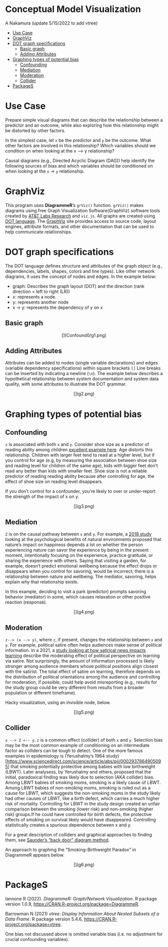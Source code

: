 Conceptual Model Visualization
================
A Nakamura
(update 5/15/2022 to add vtree)

-   <a href="#use-case" id="toc-use-case">Use Case</a>
-   <a href="#graphviz" id="toc-graphviz">GraphViz</a>
-   <a href="#dot-graph-specifications"
    id="toc-dot-graph-specifications">DOT graph specifications</a>
    -   <a href="#basic-graph" id="toc-basic-graph">Basic graph</a>
    -   <a href="#adding-attributes" id="toc-adding-attributes">Adding
        Attributes</a>
-   <a href="#graphing-types-of-potential-bias"
    id="toc-graphing-types-of-potential-bias">Graphing types of potential
    bias</a>
    -   <a href="#confounding" id="toc-confounding">Confounding</a>
    -   <a href="#mediation" id="toc-mediation">Mediation</a>
    -   <a href="#moderation" id="toc-moderation">Moderation</a>
    -   <a href="#collider" id="toc-collider">Collider</a>
-   <a href="#packages" id="toc-packages">PackageS</a>

# Use Case

Prepare simple visual diagrams that can describe the relationship
between a predictor and an outcome, while also exploring how this
relationship might be distorted by other factors.

In the simplest case, let `x` be the predictor and `y` be the outcome.
What other factors are involved in this relationship? Which variables
should we condition on when looking at the x –\> y relationship?

Causal diagrams (e.g., Directed Acyclic Diagram (DAG)) help identify the
following sources of bias and which variables should be conditioned on
when looking at the `x` -\> `y` relationship.

# GraphViz

This program uses **DiagrammeR**’s `grViz()` function. `grViz()` makes
diagrams using free Graph Visualization Software(GraphViz) software
tools created by [AT&T Labs
Research](https://en.wikipedia.org/wiki/AT%26T_Labs) and `viz.js`. All
graphs are created using [DOT
language](https://www.graphviz.org/doc/info/lang.html). The
[GraphViz](https://www.graphviz.org/doc/info/shapes.html) site provides
access to source code, layout engines, attribute formats, and other
documentation that can be used to help communicate relationships.

# DOT graph specifications

The DOT language defines structure and attributes of the graph object
(e.g., dependencies, labels, shapes, colors and line types). Like other
network diagrams, it uses the concept of nodes and edges. In the example
below:

-   graph: Describes the graph layout (DOT) and the direction (rank
    direction = left to right (LR))
-   x: represents a node.
-   y: represents another node
-   x -\> y: represents the dependency of y on x

## Basic graph

<center>
[](Confound0/g1.png)
</center>

## Adding Attributes

Attributes can be added to nodes (single variable declarations) and
edges (variable dependency specifications) within square brackets `[]`
Line breaks can be inserted by indicating a newline (`\n`). The example
below describes a hypothetical relationship between system documentation
and system data quality, with some attributes to illustrate the DOT
grammar.

<center>
[](g2.png)
</center>

# Graphing types of potential bias

## Confounding

`z` is associated with both `x` and `y`. Consider shoe size as a
predictor of reading ability among children [excellent example
here](https://ams005-spring17-02.courses.soe.ucsc.edu/system/files/attachments/Correlation.pdf).
Age distorts this relationship. Children with larger feet tend to read
at a higher level, but if you control for age (e.g, by measuring the
association between shoe size and reading level for children of the same
age), kids with bigger feet don’t read any better than kids with smaller
feet. Shoe size is not a reliable predictor of reading reading ability
because after controlling for age, the effect of shoe size on reading
level disappears.

If you don’t control for a confounder, you’re likely to over or
under-report the strength of the impact of x on y.

<center>
[](g3.png)
</center>

## Mediation

`Z` is on the causal pathway between `x` and `y`. For example, a [2018
study](https://www.internationaljournalofwellbeing.org/index.php/ijow/article/view/621)
looking at the psychological benefits of natural environments proposed
that nature’s impact on happiness depends a lot on whether the person
experiencing nature can savor the experience by being in the present
moment, intentionally focusing on the experience, practice gratitude, or
sharing the experience with others. Saying that visiting a garden, for
example, doesn’t predict emotional wellbeing because the effect drops or
disappears when you control for savoring, would be incorrect; there is a
relationship between nature and wellbeing. The mediator, savoring, helps
explain *why* that relationship exists.

In this example, deciding to visit a park (predictor) prompts savoring
behavior (mediator) in some, which causes relaxation or other positive
reaction (response).

<center>
[](g4.png)
</center>

## Moderation

`z--> (x --> y)`, where `z`, if present, changes the relationship
between `x` and `y`. For example, political satire often helps audiences
make sense of political information. In a 2021, a [study looking at how
satirical news impacts
learning](https://journals.sagepub.com/doi/full/10.1177/00936502211032100)
describe the moderating effect of political perspective on learning via
satire. Not surprisingly, the amount of information processed is likely
stronger among audience members whose political positions align closest
with the satirist. The total effect of satire on learning, therefore
depends on the distribution of political orientations among the audience
and controlling for moderation, if possible, could help avoid
misreporting (e.g., results for the study group could be very different
from results from a broader population or different timeframe).

Hacky visualization, using an invisible node, below.

<center>
[](g5.png)
</center>

## Collider

`x --> Z <-- y`. `z` is a common effect (collider) of both `x` and `y`.
Selection bias may be the most common example of conditioning on an
intermediate factor as colliders can be tough to detect. One of the more
famous examples in epidemiology is (Yerushalmy’s 1964
study)\[<https://www.sciencedirect.com/science/article/abs/pii/0002937864905095>\]
that smoking potentially protective among babies with low birthweight
(LBWT). Later analysess, by Yerushalmy and others, proposed that the
initial, paradoxical finding was likely due to selection (AKA collider)
bias. Among LBWT babies of smoking moms, smoking is a likely cause of
LBWT. Among LBWT babies of non-smoking moms, smoking is ruled out as a
cause for LBWT, which suggests the non-smoking moms in the study likely
had other causes of LBWT, like a birth defect, which carries a much
higher risk of mortality. Controlling for LBWT in the study design
created an unfair comparison between the smoking (lower risk) and
non-smoking (higher risk) groups.If he could have controlled for birth
defects, the protective effects of smoking on survival likely would have
disappeared. Controlling statistically creates a spurious dependence
between x and y.

For a great description of colliders and graphical approaches to finding
them, see [Saunder’s “back door” diagram
method](https://biostat.app.vumc.org/wiki/pub/Main/ContinuingEdu/CTSaunders_CausalDiagrams.pdf).

An approach to graphing the “Smoking-Birthweight Paradox” in DiagrammeR
appears below.

<center>
[](g6.png)
</center>

# PackageS

Iannone R (2022). *DiagrammeR: Graph/Network Visualization*. R package
version 1.0.9, <https://CRAN.R-project.org/package=DiagrammeR>.

Barrowman N (2021) *vtree: Display Information About Nested Subsets of a
Data Frame*. R package version 5.4.6,
<https://CRAN.R-project.org/package=vtree>.

One bias not discussed above is omitted variable bias (i.e. no
adjustment for crucial confounding variables).
